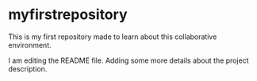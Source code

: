 # myfirstrepository

This is my first repository made to learn about this collaborative environment.

I am editing the README file. Adding some more details about the project description.
